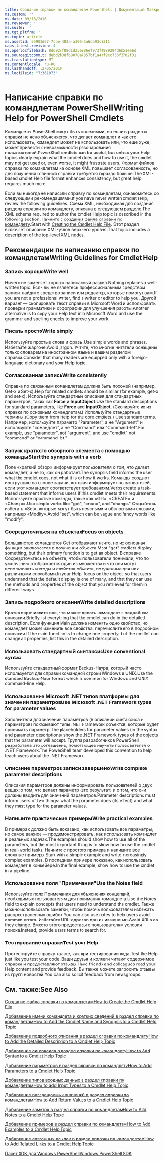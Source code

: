 ```yaml
---
title: Создание справки по командлетам PowerShell | Документация Майкрософт
ms.custom: ''
ms.date: 09/13/2016
ms.reviewer: ''
ms.suite: ''
ms.tgt_pltfrm: ''
ms.topic: article
ms.assetid: 55908d67-7cbe-482a-a105-5a6da93c5311
caps.latest.revision: 4
ms.openlocfilehash: 8d692cf88d1d356886ef973f0989294d6b51ee6d
ms.sourcegitcommit: debd2b38fb8070a7357bf1a4bf9cc736f3702f31
ms.translationtype: MT
ms.contentlocale: ru-RU
ms.lasthandoff: 12/05/2019
ms.locfileid: "72361073"
---
```

# <a name="writing-help-for-powershell-cmdlets"></a><span data-ttu-id="541b5-102">Написание справки по командлетам PowerShell</span><span class="sxs-lookup"><span data-stu-id="541b5-102">Writing Help for PowerShell Cmdlets</span></span>

<span data-ttu-id="541b5-103">Командлеты PowerShell могут быть полезными, но если в разделах справки не ясно объясняется, что делает командлет и как его использовать, командлет может не использовать или, что еще хуже, может привести к невозможности разочарования пользователей.</span><span class="sxs-lookup"><span data-stu-id="541b5-103">PowerShell cmdlets can be useful, but unless your Help topics clearly explain what the cmdlet does and how to use it, the cmdlet may not get used or, even worse, it might frustrate users.</span></span>
<span data-ttu-id="541b5-104">Формат файлов справки по командлетам на основе XML повышает согласованность, но для получения отличной справки требуется гораздо больше.</span><span class="sxs-lookup"><span data-stu-id="541b5-104">The XML-based cmdlet Help file format enhances consistency, but great help requires much more.</span></span>

<span data-ttu-id="541b5-105">Если вы никогда не написали справку по командлетам, ознакомьтесь со следующими рекомендациями.</span><span class="sxs-lookup"><span data-stu-id="541b5-105">If you have never written cmdlet Help, review the following guidelines.</span></span>
<span data-ttu-id="541b5-106">Схема XML, необходимая для создания раздела справки по командлету, описана в следующем разделе.</span><span class="sxs-lookup"><span data-stu-id="541b5-106">The XML schema required to author the cmdlet Help topic is described in the following section.</span></span>
<span data-ttu-id="541b5-107">Начните с [создания файла справки по командлету](./how-to-create-the-cmdlet-help-file.md).</span><span class="sxs-lookup"><span data-stu-id="541b5-107">Start with [Creating the Cmdlet Help File](./how-to-create-the-cmdlet-help-file.md).</span></span>
<span data-ttu-id="541b5-108">Этот раздел включает описание XML-узлов верхнего уровня.</span><span class="sxs-lookup"><span data-stu-id="541b5-108">That topic includes a description of the top-level XML nodes.</span></span>

## <a name="writing-guidelines-for-cmdlet-help"></a><span data-ttu-id="541b5-109">Рекомендации по написанию справки по командлетам</span><span class="sxs-lookup"><span data-stu-id="541b5-109">Writing Guidelines for Cmdlet Help</span></span>

### <a name="write-well"></a><span data-ttu-id="541b5-110">Запись хорошо</span><span class="sxs-lookup"><span data-stu-id="541b5-110">Write well</span></span>
<span data-ttu-id="541b5-111">Ничего не заменяет хорошо написанный раздел.</span><span class="sxs-lookup"><span data-stu-id="541b5-111">Nothing replaces a well-written topic.</span></span>
<span data-ttu-id="541b5-112">Если вы не являетесь профессиональным средством записи, найдите средство записи или редактор, которые помогут вам.</span><span class="sxs-lookup"><span data-stu-id="541b5-112">If you are not a professional writer, find a writer or editor to help you.</span></span>
<span data-ttu-id="541b5-113">Другой вариант — скопировать текст справки в Microsoft Word и использовать проверки грамматики и орфографии для улучшения работы.</span><span class="sxs-lookup"><span data-stu-id="541b5-113">Another alternative is to copy your Help text into Microsoft Word and use the grammar and spelling checks to improve your work.</span></span>

### <a name="write-simply"></a><span data-ttu-id="541b5-114">Писать просто</span><span class="sxs-lookup"><span data-stu-id="541b5-114">Write simply</span></span>
<span data-ttu-id="541b5-115">Используйте простые слова и фразы.</span><span class="sxs-lookup"><span data-stu-id="541b5-115">Use simple words and phrases.</span></span>
<span data-ttu-id="541b5-116">Избегайте жаргоне.</span><span class="sxs-lookup"><span data-stu-id="541b5-116">Avoid jargon.</span></span>
<span data-ttu-id="541b5-117">Учтите, что многие читатели оснащены только словарем на иностранном языке и вашим разделом справки.</span><span class="sxs-lookup"><span data-stu-id="541b5-117">Consider that many readers are equipped only with a foreign-language dictionary and your Help topic.</span></span>

### <a name="write-consistently"></a><span data-ttu-id="541b5-118">Согласованная запись</span><span class="sxs-lookup"><span data-stu-id="541b5-118">Write consistently</span></span>
<span data-ttu-id="541b5-119">Справка по связанным командлетам должна быть похожей (например, Get-x и Set-x).</span><span class="sxs-lookup"><span data-stu-id="541b5-119">Help for related cmdlets should be similar (for example, get-x and set-x).</span></span>
<span data-ttu-id="541b5-120">Используйте стандартные описания для стандартных параметров, таких как **Force** и **InputObject**.</span><span class="sxs-lookup"><span data-stu-id="541b5-120">Use the standard descriptions for standard parameters, like **Force** and **InputObject**.</span></span>
<span data-ttu-id="541b5-121">(Скопируйте их из справки по основным командлетам.) Используйте стандартные термины.</span><span class="sxs-lookup"><span data-stu-id="541b5-121">(Copy them from Help for the core cmdlets.) Use standard terms.</span></span>
<span data-ttu-id="541b5-122">Например, используйте параметр "Parameter", а не "Argument" и используйте "командлет", а не "Command" или "Command-let".</span><span class="sxs-lookup"><span data-stu-id="541b5-122">For example, use "parameter", not "argument", and use "cmdlet" not "command" or "command-let."</span></span>

### <a name="start-the-synopsis-with-a-verb"></a><span data-ttu-id="541b5-123">Запуск краткого обзорного элемента с помощью команды</span><span class="sxs-lookup"><span data-stu-id="541b5-123">Start the synopsis with a verb</span></span>
<span data-ttu-id="541b5-124">Поле «краткий обзор» информирует пользователя о том, что делает командлет, а не то, как он работает.</span><span class="sxs-lookup"><span data-stu-id="541b5-124">The synopsis field informs the user what the cmdlet does, not what it is or how it works.</span></span>
<span data-ttu-id="541b5-125">Команды создают инструкцию на основе задачи, которая информирует пользователей, если этот командлет соответствует требованиям.</span><span class="sxs-lookup"><span data-stu-id="541b5-125">Verbs create a task-based statement that informs users if this cmdlet meets their requirements.</span></span>
<span data-ttu-id="541b5-126">Используйте простые команды, такие как «Get», «CREATE» и «Change».</span><span class="sxs-lookup"><span data-stu-id="541b5-126">Use simple verbs like "get", "create", and "change."</span></span>
<span data-ttu-id="541b5-127">Старайтесь избегать «Set», которые могут быть неясными и обсловными словами, например «Modify».</span><span class="sxs-lookup"><span data-stu-id="541b5-127">Avoid "set", which can be vague and fancy words like "modify".</span></span>

### <a name="focus-on-objects"></a><span data-ttu-id="541b5-128">Сосредоточиться на объектах</span><span class="sxs-lookup"><span data-stu-id="541b5-128">Focus on objects</span></span>
<span data-ttu-id="541b5-129">Большинство командлетов Get отображают нечто, но их основная функция заключается в получении объекта.</span><span class="sxs-lookup"><span data-stu-id="541b5-129">Most "get" cmdlets display something, but their primary function is to get an object.</span></span>
<span data-ttu-id="541b5-130">В справке Сосредоточьтесь на объекте, чтобы пользователи понимали, что по умолчанию отображается один из множества и что они могут использовать методы и свойства объекта, полученные для них различными способами.</span><span class="sxs-lookup"><span data-stu-id="541b5-130">In your Help, focus on the object, so that users understand that the default display is one of many, and that they can use the methods and properties of the object that you retrieved for them in different ways.</span></span>

### <a name="write-detailed-descriptions"></a><span data-ttu-id="541b5-131">Запись подробного описания</span><span class="sxs-lookup"><span data-stu-id="541b5-131">Write detailed descriptions</span></span>
<span data-ttu-id="541b5-132">Кратко перечислите все, что может делать командлет в подробном описании.</span><span class="sxs-lookup"><span data-stu-id="541b5-132">Briefly list everything that the cmdlet can do in the detailed description.</span></span>
<span data-ttu-id="541b5-133">Если функция Main должна изменить одно свойство, но командлет может изменить все свойства, перечислите его в подробном описании.</span><span class="sxs-lookup"><span data-stu-id="541b5-133">If the main function is to change one property, but the cmdlet can change all properties, list this in the detailed description.</span></span>

### <a name="use-conventional-syntax"></a><span data-ttu-id="541b5-134">Использовать стандартный синтаксис</span><span class="sxs-lookup"><span data-stu-id="541b5-134">Use conventional syntax</span></span>
<span data-ttu-id="541b5-135">Используйте стандартный формат Backus-Наура, который часто используется для справки командной строки Windows и UNIX.</span><span class="sxs-lookup"><span data-stu-id="541b5-135">Use the standard Backus-Naur format which is common for Windows and UNIX command-line Help.</span></span>

### <a name="use-microsoft-net-framework-types-for-parameter-values"></a><span data-ttu-id="541b5-136">Использование Microsoft .NET типов платформы для значений параметров</span><span class="sxs-lookup"><span data-stu-id="541b5-136">Use Microsoft .NET Framework types for parameter values</span></span>
<span data-ttu-id="541b5-137">Заполнители для значений параметров (в описании синтаксиса и параметров) показывают типы .NET Framework объектов, которые будет принимать параметр.</span><span class="sxs-lookup"><span data-stu-id="541b5-137">The placeholders for parameter values (in the syntax and parameter descriptions) show the .NET Framework types of the objects that the parameter will accept.</span></span>
<span data-ttu-id="541b5-138">Группа разработчиков PowerShell разработала это соглашение, помогающее научить пользователей о .NET Framework.</span><span class="sxs-lookup"><span data-stu-id="541b5-138">The PowerShell team developed this convention to help teach users about the .NET Framework.</span></span>

### <a name="write-complete-parameter-descriptions"></a><span data-ttu-id="541b5-139">Описание параметров записи завершено</span><span class="sxs-lookup"><span data-stu-id="541b5-139">Write complete parameter descriptions</span></span>
<span data-ttu-id="541b5-140">Описания параметров должны информировать пользователей о двух вещах: о том, что делает параметр (его результат) и о том, что они должны вводить для значений параметров.</span><span class="sxs-lookup"><span data-stu-id="541b5-140">Parameter descriptions must inform users of two things: what the parameter does (its effect) and what they must type for the parameter values.</span></span>

### <a name="write-practical-examples"></a><span data-ttu-id="541b5-141">Напишите практические примеры</span><span class="sxs-lookup"><span data-stu-id="541b5-141">Write practical examples</span></span>
<span data-ttu-id="541b5-142">В примерах должно быть показано, как использовать все параметры, но самое важное — продемонстрировать, как использовать командлет в реальных задачах.</span><span class="sxs-lookup"><span data-stu-id="541b5-142">The examples should show how to use all of the parameters, but the most important thing is to show how to use the cmdlet in real-world tasks.</span></span>
<span data-ttu-id="541b5-143">Начните с простого примера и напишите все сложные примеры.</span><span class="sxs-lookup"><span data-stu-id="541b5-143">Start with a simple example and write increasingly complex examples.</span></span>
<span data-ttu-id="541b5-144">В последнем примере показано, как использовать командлет в конвейере.</span><span class="sxs-lookup"><span data-stu-id="541b5-144">In the final example, show how to use the cmdlet in a pipeline.</span></span>

### <a name="use-the-notes-field"></a><span data-ttu-id="541b5-145">Использование поля "Примечания"</span><span class="sxs-lookup"><span data-stu-id="541b5-145">Use the Notes field</span></span>
<span data-ttu-id="541b5-146">Используйте поле Примечания для объяснения концепций, необходимых пользователям для понимания командлета.</span><span class="sxs-lookup"><span data-stu-id="541b5-146">Use the Notes field to explain concepts that users need to understand the cmdlet.</span></span>
<span data-ttu-id="541b5-147">Также можно использовать заметки, чтобы помочь пользователям избежать распространенных ошибок.</span><span class="sxs-lookup"><span data-stu-id="541b5-147">You can also use notes to help users avoid common errors.</span></span>
<span data-ttu-id="541b5-148">Избегайте URL-адресов при их изменении.</span><span class="sxs-lookup"><span data-stu-id="541b5-148">Avoid URLs as they change.</span></span>
<span data-ttu-id="541b5-149">Вместо этого предоставьте пользователям условия поиска.</span><span class="sxs-lookup"><span data-stu-id="541b5-149">Instead, provide users terms to search for.</span></span>

### <a name="test-your-help"></a><span data-ttu-id="541b5-150">Тестирование справки</span><span class="sxs-lookup"><span data-stu-id="541b5-150">Test your Help</span></span>
<span data-ttu-id="541b5-151">Протестируйте справку так же, как при тестировании кода.</span><span class="sxs-lookup"><span data-stu-id="541b5-151">Test the Help just like you test your code.</span></span>
<span data-ttu-id="541b5-152">Ваши друзья и коллеги читают содержимое справки и предоставляют отзывы.</span><span class="sxs-lookup"><span data-stu-id="541b5-152">Have friends and colleagues read your Help content and provide feedback.</span></span>
<span data-ttu-id="541b5-153">Вы также можете запросить отзывы из групп новостей.</span><span class="sxs-lookup"><span data-stu-id="541b5-153">You can also solicit feedback from newsgroups.</span></span>

## <a name="see-also"></a><span data-ttu-id="541b5-154">См. также:</span><span class="sxs-lookup"><span data-stu-id="541b5-154">See Also</span></span>

 [<span data-ttu-id="541b5-155">Создание файла справки по командлетам</span><span class="sxs-lookup"><span data-stu-id="541b5-155">How to Create the Cmdlet Help File</span></span>](./how-to-create-the-cmdlet-help-file.md)

 [<span data-ttu-id="541b5-156">Добавление имени командлета и кратких сведений в раздел справки по командлетам</span><span class="sxs-lookup"><span data-stu-id="541b5-156">How to Add the Cmdlet Name and Synopsis to a Cmdlet Help Topic</span></span>](./how-to-add-the-cmdlet-name-and-synopsis-to-a-cmdlet-help-topic.md)

 [<span data-ttu-id="541b5-157">Добавление подробного описания в раздел справки по командлету</span><span class="sxs-lookup"><span data-stu-id="541b5-157">How to Add the Detailed Description to a Cmdlet Help Topic</span></span>](./how-to-add-a-cmdlet-description.md)

 [<span data-ttu-id="541b5-158">Добавление синтаксиса в раздел справки по командлету</span><span class="sxs-lookup"><span data-stu-id="541b5-158">How to Add Syntax to a Cmdlet Help Topic</span></span>](./how-to-add-syntax-to-a-cmdlet-help-topic.md)

 [<span data-ttu-id="541b5-159">Добавление параметров в раздел справки по командлету</span><span class="sxs-lookup"><span data-stu-id="541b5-159">How to Add Parameters to a Cmdlet Help Topic</span></span>](./how-to-add-parameter-information.md)

 [<span data-ttu-id="541b5-160">Добавление типов входных данных в раздел справки по командлетам</span><span class="sxs-lookup"><span data-stu-id="541b5-160">How to add Input Types to a Cmdlet Help Topic</span></span>](./how-to-add-input-types-to-a-cmdlet-help-topic.md)

 [<span data-ttu-id="541b5-161">Добавление возвращаемых значений в раздел справки по командлетам</span><span class="sxs-lookup"><span data-stu-id="541b5-161">How to Add Return Values to a Cmdlet Help Topic</span></span>](./how-to-add-return-values-to-a-cmdlet-help-topic.md)

 [<span data-ttu-id="541b5-162">Добавление заметок в раздел справки по командлетам</span><span class="sxs-lookup"><span data-stu-id="541b5-162">How to Add Notes to a Cmdlet Help Topic</span></span>](./how-to-add-notes-to-a-cmdlet-help-topic.md)

 [<span data-ttu-id="541b5-163">Добавление примеров в раздел справки по командлетам</span><span class="sxs-lookup"><span data-stu-id="541b5-163">How to Add Examples to a Cmdlet Help Topic</span></span>](./how-to-add-examples-to-a-cmdlet-help-topic.md)

 [<span data-ttu-id="541b5-164">Добавление связанных ссылок в раздел справки по командлетам</span><span class="sxs-lookup"><span data-stu-id="541b5-164">How to Add Related Links to a Cmdlet Help Topic</span></span>](./how-to-add-related-links-to-a-cmdlet-help-topic.md)

 [<span data-ttu-id="541b5-165">Пакет SDK для Windows PowerShell</span><span class="sxs-lookup"><span data-stu-id="541b5-165">Windows PowerShell SDK</span></span>](../windows-powershell-reference.md)